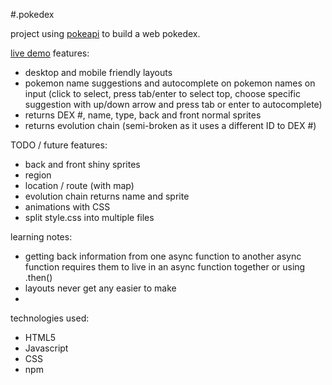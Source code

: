 #.pokedex

project using [pokeapi](https://pokeapi.co/) to build a web pokedex.

[live demo](https://jochuu.github.io/working-with-apis/)
features:

- desktop and mobile friendly layouts
- pokemon name suggestions and autocomplete on pokemon names on input (click to select, press tab/enter to select top, choose specific suggestion with up/down arrow and press tab or enter to autocomplete)
- returns DEX #, name, type, back and front normal sprites
- returns evolution chain (semi-broken as it uses a different ID to DEX #)

TODO / future features:

- back and front shiny sprites
- region
- location / route (with map)
- evolution chain returns name and sprite
- animations with CSS
- split style.css into multiple files

learning notes:

- getting back information from one async function to another async function requires them to live in an async function together or using .then()
- layouts never get any easier to make
-

technologies used:

- HTML5
- Javascript
- CSS
- npm
